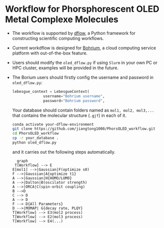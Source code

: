 # Workflow for Phorsphorescent OLED Metal Complexe Molecules

- The workflow is supported by [dflow](https://github.com/deepmodeling/dflow), a Python framework for constructing scientific computing workflows.

- Current workdflow is designed for [Bohrium](https://bohrium.dp.tech/), a cloud computing service platform with out-of-the-box feature. 

- Users should modify the `oled_dflow.py` if using `Slurm` in your own PC or HPC cluster, examples will be provided in the future.

- The Borium users should firstly config the username and password in `oled_dflow.py`:

  ```python
  lebesgue_context = LebesgueContext(
                username="Bohrium username",
                password="Bohrium password",
  ```
  
  Your database should contain folders named as `mol1, mol2, mol3,...` that contains the molecular structure (`.gjf`) in each of it.

  ```bash
  conda activate your-dflow-environment
  git clone https://github.com/jiangtong1000/PhorsOLED_workflow.git
  cd PhorsOLED_workflow
  cp -r your_database .
  python oled_dflow.py
  ```
  
  and it carries out the following steps automatically.
  
  ```mermaid
    graph
   T[Workflow] --> E
  E[mol1] -->|Gaussian|F(optimize s0)
  F -->|Gaussian|A{optimize t1}
  A -->|Gaussian|H{HOMO/LUMO}
  A -->|Dalton|B(oscilator strength)
  A -->|ORCA|C(spin-orbit coupling)
  B -->D
  C --> D
  A --> D
  F --> D{All Parameters}
  D -->|MOMAP| G{decay rate, PLQY}
  T[Workflow] --> E3(mol2 process)
  T[Workflow] --> E2(mol3 process)
  T[Workflow] --> E4(...)
  ```
